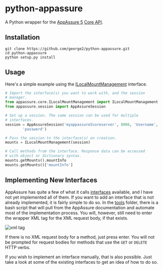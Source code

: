python-appassure
================

A Python wrapper for the [AppAssure 5](http://www.appassure.com/) [Core
API](http://docs.appassure.com/display/AA50D/Core+API+Reference).

## Installation

    git clone https://github.com/george2/python-appassure.git
    cd python-appassure
    python setup.py install

## Usage

Here's a simple example using the
[ILocalMountManagement](http://docs.appassure.com/display/AA50D/ILocalMountManagement)
interface.

```python
# Import the interface(s) you want to work with, and the session
# manager.
from appassure.core.ILocalMountManagement import ILocalMountManagement
from appassure.session import AppAssureSession

# Set up a session. The same session can be used for multiple
# interfaces.
session = AppAssureSession('myappassure5coreserver', 8006, 'Username',
        'password')

# Pass the session to the interface(s) on creation.
mounts = ILocalMountManagement(session)

# Call methods from the interface. Response data can be accessed
# with object or dictionary syntax.
mounts.getMounts().mountInfo
mounts.getMounts()['mountInfo']
```

## Implementing New Interfaces
AppAssure has quite a few of what it calls
[interfaces](http://docs.appassure.com/display/AA50D/Core+API+Reference)
available, and I have not yet implemented all of them. If you want
to add an interface that is not already implemented, it is fairly simple
to do so. In the [tools](tools) folder, there is a bash
script that will pull from the AppAssure documentation and automate most
of the implementation process. You will, however, still need to enter
the wrapper XML tag for the XML request body, if that exists. 

![xml tag](http://i.imgur.com/HNsxslV.png)

If there is no XML request body for a method, just press enter. You will
not be prompted for request bodies for methods that use the `GET` or
`DELETE` HTTP verbs.

If you wish to implement an interface manually, that is also possible.
Just take a look at some of the existing interfaces to get an idea of
how to do so.
